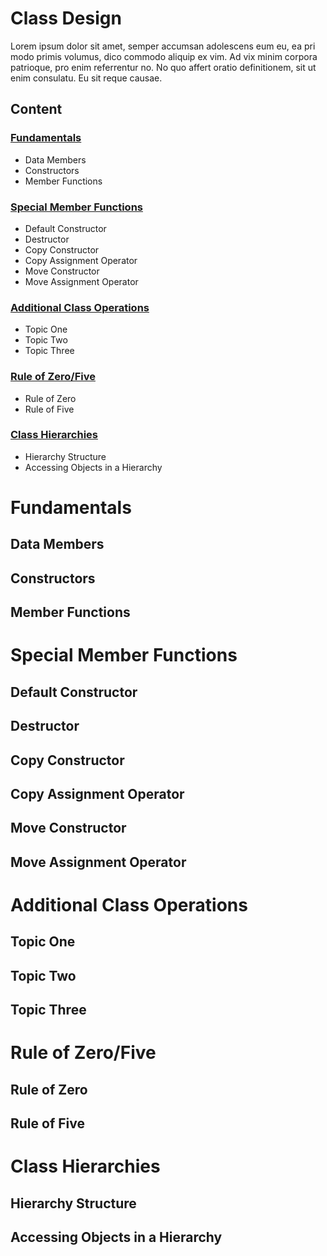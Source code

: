 # Class Design
Lorem ipsum dolor sit amet, semper accumsan adolescens eum eu, ea pri modo primis volumus, dico commodo aliquip ex vim. Ad vix minim corpora patrioque, pro enim referrentur no. No quo affert oratio definitionem, sit ut enim consulatu. Eu sit reque causae.

## Content

### [Fundamentals](https://github.com/cmbrandt/modern-cxx-seminar/edit/master/1_class_design.md#fundamentals-1)
* Data Members
* Constructors
* Member Functions

### [Special Member Functions](https://github.com/cmbrandt/modern-cxx-seminar/blob/master/1_class_design.md#special-member-functions)
* Default Constructor
* Destructor
* Copy Constructor
* Copy Assignment Operator
* Move Constructor
* Move Assignment Operator

### [Additional Class Operations](https://github.com/cmbrandt/modern-cxx-seminar/blob/master/1_class_design.md#additional-class-operations)
* Topic One
* Topic Two
* Topic Three

### [Rule of Zero/Five](https://github.com/cmbrandt/modern-cxx-seminar/blob/master/1_class_design.md#rule-of-zerofive)
* Rule of Zero
* Rule of Five

### [Class Hierarchies](https://github.com/cmbrandt/modern-cxx-seminar/blob/master/1_class_design.md#class-hierarchies)
* Hierarchy Structure
* Accessing Objects in a Hierarchy


# Fundamentals

## Data Members

## Constructors

## Member Functions


# Special Member Functions

## Default Constructor

## Destructor

## Copy Constructor

## Copy Assignment Operator

## Move Constructor

## Move Assignment Operator


# Additional Class Operations

## Topic One

## Topic Two

## Topic Three


# Rule of Zero/Five

## Rule of Zero

## Rule of Five


# Class Hierarchies

## Hierarchy Structure

## Accessing Objects in a Hierarchy

